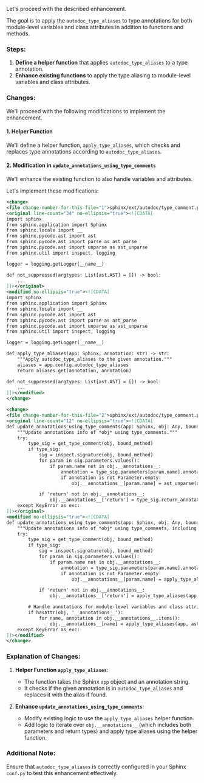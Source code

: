 Let's proceed with the described enhancement.

The goal is to apply the `autodoc_type_aliases` to type annotations for both module-level variables and class attributes in addition to functions and methods.

### Steps:
1. **Define a helper function** that applies `autodoc_type_aliases` to a type annotation.
2. **Enhance existing functions** to apply the type aliasing to module-level variables and class attributes.

### Changes:
We'll proceed with the following modifications to implement the enhancement.

#### 1. Helper Function
We'll define a helper function, `apply_type_aliases`, which checks and replaces type annotations according to `autodoc_type_aliases`.

#### 2. Modification in `update_annotations_using_type_comments`
We'll enhance the existing function to also handle variables and attributes.

Let's implement these modifications:

```xml
<change>
<file change-number-for-this-file="1">sphinx/ext/autodoc/type_comment.py</file>
<original line-count="34" no-ellipsis="true"><![CDATA[
import sphinx
from sphinx.application import Sphinx
from sphinx.locale import __
from sphinx.pycode.ast import ast
from sphinx.pycode.ast import parse as ast_parse
from sphinx.pycode.ast import unparse as ast_unparse
from sphinx.util import inspect, logging

logger = logging.getLogger(__name__)

def not_suppressed(argtypes: List[ast.AST] = []) -> bool:
    ...
]]></original>
<modified no-ellipsis="true"><![CDATA[
import sphinx
from sphinx.application import Sphinx
from sphinx.locale import __
from sphinx.pycode.ast import ast
from sphinx.pycode.ast import parse as ast_parse
from sphinx.pycode.ast import unparse as ast_unparse
from sphinx.util import inspect, logging

logger = logging.getLogger(__name__)

def apply_type_aliases(app: Sphinx, annotation: str) -> str:
    """Apply autodoc_type_aliases to the given annotation."""
    aliases = app.config.autodoc_type_aliases
    return aliases.get(annotation, annotation)

def not_suppressed(argtypes: List[ast.AST] = []) -> bool:
    ...
]]></modified>
</change>

<change>
<file change-number-for-this-file="2">sphinx/ext/autodoc/type_comment.py</file>
<original line-count="12" no-ellipsis="true"><![CDATA[
def update_annotations_using_type_comments(app: Sphinx, obj: Any, bound_method: bool) -> None:
    """Update annotations info of *obj* using type_comments."""
    try:
        type_sig = get_type_comment(obj, bound_method)
        if type_sig:
            sig = inspect.signature(obj, bound_method)
            for param in sig.parameters.values():
                if param.name not in obj.__annotations__:
                    annotation = type_sig.parameters[param.name].annotation
                    if annotation is not Parameter.empty:
                        obj.__annotations__[param.name] = ast_unparse(annotation)

            if 'return' not in obj.__annotations__:
                obj.__annotations__['return'] = type_sig.return_annotation
    except KeyError as exc:
]]></original>
<modified no-ellipsis="true"><![CDATA[
def update_annotations_using_type_comments(app: Sphinx, obj: Any, bound_method: bool) -> None:
    """Update annotations info of *obj* using type_comments, including variables and attributes."""
    try:
        type_sig = get_type_comment(obj, bound_method)
        if type_sig:
            sig = inspect.signature(obj, bound_method)
            for param in sig.parameters.values():
                if param.name not in obj.__annotations__:
                    annotation = type_sig.parameters[param.name].annotation
                    if annotation is not Parameter.empty:
                        obj.__annotations__[param.name] = apply_type_aliases(app, ast_unparse(annotation))

            if 'return' not in obj.__annotations__:
                obj.__annotations__['return'] = apply_type_aliases(app, type_sig.return_annotation)

        # Handle annotations for module-level variables and class attributes
        if hasattr(obj, '__annotations__'):
            for name, annotation in obj.__annotations__.items():
                obj.__annotations__[name] = apply_type_aliases(app, ast_unparse(annotation))
    except KeyError as exc:
]]></modified>
</change>
```

### Explanation of Changes:
1. **Helper Function `apply_type_aliases`**:
   - The function takes the Sphinx `app` object and an annotation string.
   - It checks if the given annotation is in `autodoc_type_aliases` and replaces it with the alias if found.

2. **Enhance `update_annotations_using_type_comments`**:
   - Modify existing logic to use the `apply_type_aliases` helper function.
   - Add logic to iterate over `obj.__annotations__` (which includes both parameters and return types) and apply type aliases using the helper function.

### Additional Note:
Ensure that `autodoc_type_aliases` is correctly configured in your Sphinx `conf.py` to test this enhancement effectively.